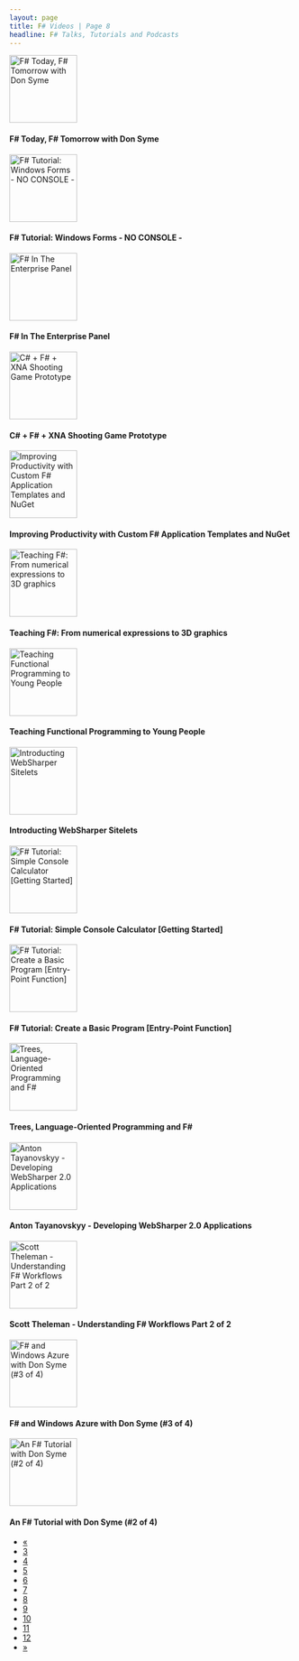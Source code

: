 ```yaml
---
layout: page
title: F# Videos | Page 8
headline: F# Talks, Tutorials and Podcasts
---
```


<div>
  <div class="row">
    <div class="col-md-4">
      <div style="border: none;">
        <a href="http://vimeo.com/25278085" class="thumbnail">
          <img src="http://b.vimeocdn.com/ts/166/343/166343763_295.jpg" alt="F# Today, F# Tomorrow with Don Syme" style="height: 120px;" />
        </a>
        <div class="caption">
          <h4>F# Today, F# Tomorrow with Don Syme</h4>
        </div>
      </div>
    </div>
    <div class="col-md-4">
      <div style="border: none;">
        <a href="http://www.youtube.com/watch?v=4YO7HD-UJPw" class="thumbnail">
          <img src="http://i1.ytimg.com/vi/4YO7HD-UJPw/mqdefault.jpg" alt="F# Tutorial: Windows Forms - NO CONSOLE -" style="height: 120px;" />
        </a>
        <div class="caption">
          <h4>F# Tutorial: Windows Forms - NO CONSOLE -</h4>
        </div>
      </div>
    </div>
    <div class="col-md-4">
      <div style="border: none;">
        <a href="http://vimeo.com/46300386" class="thumbnail">
          <img src="http://b.vimeocdn.com/ts/322/363/322363849_295.jpg" alt="F# In The Enterprise Panel" style="height: 120px;" />
        </a>
        <div class="caption">
          <h4>F# In The Enterprise Panel</h4>
        </div>
      </div>
    </div>
  </div>
  <div class="row">
    <div class="col-md-4">
      <div style="border: none;">
        <a href="http://www.youtube.com/watch?v=tUuh_e_oQj4" class="thumbnail">
          <img src="http://i1.ytimg.com/vi/tUuh_e_oQj4/mqdefault.jpg" alt="C# + F# + XNA Shooting Game Prototype" style="height: 120px;" />
        </a>
        <div class="caption">
          <h4>C# + F# + XNA Shooting Game Prototype</h4>
        </div>
      </div>
    </div>
    <div class="col-md-4">
      <div style="border: none;">
        <a href="http://vimeo.com/47218895" class="thumbnail">
          <img src="http://b.vimeocdn.com/ts/328/737/328737065_295.jpg" alt="Improving Productivity with Custom F# Application Templates and NuGet" style="height: 120px;" />
        </a>
        <div class="caption">
          <h4>Improving Productivity with Custom F# Application Templates and NuGet</h4>
        </div>
      </div>
    </div>
    <div class="col-md-4">
      <div style="border: none;">
        <a href="http://vimeo.com/47219139" class="thumbnail">
          <img src="http://b.vimeocdn.com/ts/328/738/328738808_295.jpg" alt="Teaching F#: From numerical expressions to 3D graphics" style="height: 120px;" />
        </a>
        <div class="caption">
          <h4>Teaching F#: From numerical expressions to 3D graphics</h4>
        </div>
      </div>
    </div>
  </div>
  <div class="row">
    <div class="col-md-4">
      <div style="border: none;">
        <a href="http://vimeo.com/47219268" class="thumbnail">
          <img src="http://b.vimeocdn.com/ts/328/739/328739970_295.jpg" alt="Teaching Functional Programming to Young People" style="height: 120px;" />
        </a>
        <div class="caption">
          <h4>Teaching Functional Programming to Young People</h4>
        </div>
      </div>
    </div>
    <div class="col-md-4">
      <div style="border: none;">
        <a href="http://vimeo.com/47219370" class="thumbnail">
          <img src="http://b.vimeocdn.com/ts/328/740/328740854_295.jpg" alt="Introducting WebSharper Sitelets" style="height: 120px;" />
        </a>
        <div class="caption">
          <h4>Introducting WebSharper Sitelets</h4>
        </div>
      </div>
    </div>
    <div class="col-md-4">
      <div style="border: none;">
        <a href="http://www.youtube.com/watch?v=TKvEHTomnsY" class="thumbnail">
          <img src="http://i1.ytimg.com/vi/TKvEHTomnsY/mqdefault.jpg" alt="F# Tutorial: Simple Console Calculator [Getting Started]" style="height: 120px;" />
        </a>
        <div class="caption">
          <h4>F# Tutorial: Simple Console Calculator [Getting Started]</h4>
        </div>
      </div>
    </div>
  </div>
  <div class="row">
    <div class="col-md-4">
      <div style="border: none;">
        <a href="http://www.youtube.com/watch?v=GhREMmKxNOk" class="thumbnail">
          <img src="http://i4.ytimg.com/vi/GhREMmKxNOk/mqdefault.jpg" alt="F# Tutorial: Create a Basic Program [Entry-Point Function]" style="height: 120px;" />
        </a>
        <div class="caption">
          <h4>F# Tutorial: Create a Basic Program [Entry-Point Function]</h4>
        </div>
      </div>
    </div>
    <div class="col-md-4">
      <div style="border: none;">
        <a href="http://vimeo.com/47219455" class="thumbnail">
          <img src="http://b.vimeocdn.com/ts/328/741/328741167_295.jpg" alt="Trees, Language-Oriented Programming and F#" style="height: 120px;" />
        </a>
        <div class="caption">
          <h4>Trees, Language-Oriented Programming and F#</h4>
        </div>
      </div>
    </div>
    <div class="col-md-4">
      <div style="border: none;">
        <a href="http://vimeo.com/15563573" class="thumbnail">
          <img src="http://b.vimeocdn.com/ts/939/583/93958356_295.jpg" alt="Anton Tayanovskyy - Developing WebSharper 2.0 Applications" style="height: 120px;" />
        </a>
        <div class="caption">
          <h4>Anton Tayanovskyy - Developing WebSharper 2.0 Applications</h4>
        </div>
      </div>
    </div>
  </div>
  <div class="row">
    <div class="col-md-4">
      <div style="border: none;">
        <a href="http://vimeo.com/14963006" class="thumbnail">
          <img src="http://b.vimeocdn.com/ts/893/318/89331823_295.jpg" alt="Scott Theleman - Understanding F# Workflows Part 2 of 2" style="height: 120px;" />
        </a>
        <div class="caption">
          <h4>Scott Theleman - Understanding F# Workflows Part 2 of 2</h4>
        </div>
      </div>
    </div>
    <div class="col-md-4">
      <div style="border: none;">
        <a href="http://channel9.msdn.com/Blogs/David+Gristwood/F-and-Windows-Azure-with-Don-Syme-3-of-4" class="thumbnail">
          <img src="http://ecn.channel9.msdn.com/o9/ch9/2aa7/37091a06-408a-40ae-b990-9df900b72aa7/fsharpanddon3_220_ch9.jpg" alt="F# and Windows Azure with Don Syme (#3 of 4)" style="height: 120px;" />
        </a>
        <div class="caption">
          <h4>F# and Windows Azure with Don Syme (#3 of 4)</h4>
        </div>
      </div>
    </div>
    <div class="col-md-4">
      <div style="border: none;">
        <a href="http://channel9.msdn.com/Blogs/David+Gristwood/An-F-Tutorial-with-Don-Syme-2-of-4" class="thumbnail">
          <img src="http://ecn.channel9.msdn.com/o9/ch9/1163/1fb6a177-e3f0-4f37-ba71-9df900b41163/fsharpanddon2_220_ch9.jpg" alt="An F# Tutorial with Don Syme (#2 of 4)" style="height: 120px;" />
        </a>
        <div class="caption">
          <h4>An F# Tutorial with Don Syme (#2 of 4)</h4>
        </div>
      </div>
    </div>
  </div>
  <div>
    <ul class="pagination">
      <li>
        <a href="7">«</a>
      </li>
      <li>
        <a href="3">3</a>
      </li>
      <li>
        <a href="4">4</a>
      </li>
      <li>
        <a href="5">5</a>
      </li>
      <li>
        <a href="6">6</a>
      </li>
      <li>
        <a href="7">7</a>
      </li>
      <li class="active">
        <a href="8">8</a>
      </li>
      <li>
        <a href="9">9</a>
      </li>
      <li>
        <a href="10">10</a>
      </li>
      <li>
        <a href="11">11</a>
      </li>
      <li>
        <a href="12">12</a>
      </li>
      <li>
        <a href="9">»</a>
      </li>
    </ul>
  </div>
</div>
